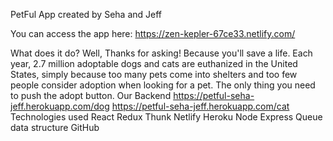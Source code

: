 PetFul App created by Seha and Jeff

You can access the app here:
https://zen-kepler-67ce33.netlify.com/

What does it do?
Well, Thanks for asking! Because you'll save a life. Each year, 2.7 million adoptable dogs and cats are euthanized in the United States, simply because too many pets come into shelters and too few people consider adoption when looking for a pet. The only thing you need to push the adopt button. 
Our Backend 
https://petful-seha-jeff.herokuapp.com/dog
https://petful-seha-jeff.herokuapp.com/cat
Technologies used
React
Redux
Thunk
Netlify
Heroku
Node
Express
Queue data structure
GitHub
